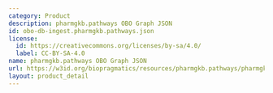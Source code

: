 ```yaml
---
category: Product
description: pharmgkb.pathways OBO Graph JSON
id: obo-db-ingest.pharmgkb.pathways.json
license:
  id: https://creativecommons.org/licenses/by-sa/4.0/
  label: CC-BY-SA-4.0
name: pharmgkb.pathways OBO Graph JSON
url: https://w3id.org/biopragmatics/resources/pharmgkb.pathways/pharmgkb.pathways.json
layout: product_detail
---
```

